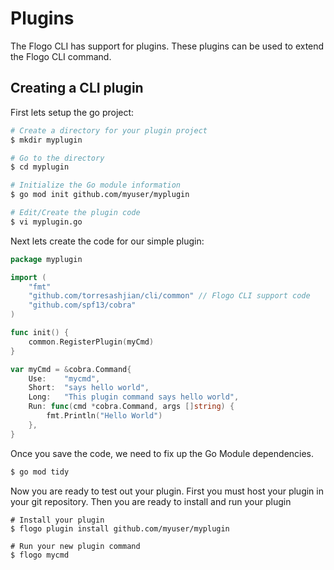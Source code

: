 <!--
title: plugins
weight: 5020
pre: "<i class=\"fa fa-terminal\" aria-hidden=\"true\"></i> "
-->

# Plugins

The Flogo CLI has support for plugins.  These plugins can be used to extend the Flogo CLI command.

## Creating a CLI plugin

First lets setup the go project:

```bash
# Create a directory for your plugin project
$ mkdir myplugin

# Go to the directory
$ cd myplugin

# Initialize the Go module information
$ go mod init github.com/myuser/myplugin

# Edit/Create the plugin code
$ vi myplugin.go
```

Next lets create the code for our simple plugin:

```go
package myplugin

import (
	"fmt"
	"github.com/torresashjian/cli/common" // Flogo CLI support code
	"github.com/spf13/cobra"
)

func init() {
	common.RegisterPlugin(myCmd)
}

var myCmd = &cobra.Command{
	Use:	"mycmd",
	Short:	"says hello world",
	Long:	"This plugin command says hello world",
	Run: func(cmd *cobra.Command, args []string) {
		fmt.Println("Hello World")
	},
}
```
Once you save the code, we need to fix up the Go Module dependencies.

```bash
$ go mod tidy
```

Now you are ready to test out your plugin.  First you must host your plugin in your git repository.  Then you are ready to install and run your plugin

```
# Install your plugin
$ flogo plugin install github.com/myuser/myplugin

# Run your new plugin command
$ flogo mycmd
```
